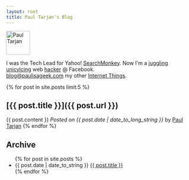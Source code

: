 ```yaml
---
layout: root
title: Paul Tarjan's Blog
---
```

[<img src="http://paultarjan.com/paul.jpg" height="64" alt="Paul Tarjan" id="paul" />](http://paultarjan.com)

I was the Tech Lead for Yahoo! [SearchMonkey](http://developer.yahoo.com/searchmonkey/).
Now I'm a [juggling unicylcing](http://www.youtube.com/watch?v=vhvybkPa15c) web [hacker](http://paulisageek.com/ppp) @ Facebook. 
<br/>
[blog@paulisageek.com](mailto:blog@paulisageek.com)
my other <a href="http://paultarjan.com" rel="me">Internet Things</a>.

<div style="clear:both"></div>

{% for post in site.posts limit:5 %}
## [{{ post.title }}]({{ post.url }})
  {{ post.content }}
  <em>Posted on {{ post.date | date_to_long_string }}</em> by [Paul Tarjan](http://paultarjan.com)
{% endfor %}

## Archive

<ul id="archive">
{% for post in site.posts %}
  <li>
    <abbr>{{ post.date | date_to_string }}</abbr>
    <a href="{{ post.url }}">{{ post.title }}</a>
  </li>
{% endfor %}
</ul>
